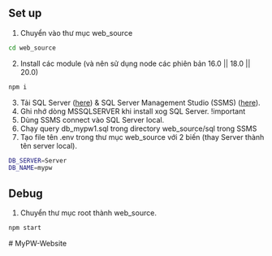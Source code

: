 ## Set up
1. Chuyển vào thư mục web_source
```cmd
cd web_source
```
2. Install các module (và nên sử dụng node các phiên bản 16.0 || 18.0 || 20.0)
```cmd
npm i 
```
3. Tải SQL Server ([here](https://www.microsoft.com/en-us/sql-server/sql-server-downloads)) & SQL Server Management Studio (SSMS) ([here](https://learn.microsoft.com/en-us/sql/ssms/download-sql-server-management-studio-ssms?view=sql-server-ver16)).
4. Ghi nhớ dòng MSSQLSERVER khi install xog SQL Server. !important
5. Dùng SSMS connect vào SQL Server local.
5. Chạy query db_mypw1.sql trong directory web_source/sql trong SSMS 
6. Tạo file tên .env trong thư mục web_source với 2 biến (thay Server thành tên server local).
```bash
DB_SERVER=Server
DB_NAME=mypw
```
## Debug
1. Chuyển thư mục root thành web_source. 
```bash
npm start
```
#   M y P W - W e b s i t e  
 